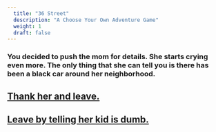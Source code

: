 ```yaml
---
  title: "36 Street"
  description: "A Choose Your Own Adventure Game"
  weight: 1
  draft: false
---
```

### You decided to push the mom for details. She starts crying even more. The only thing that she can tell you is there has been a black car around her neighborhood.

## [Thank her and leave.](/11)

## [Leave by telling her kid is dumb.](/20)
